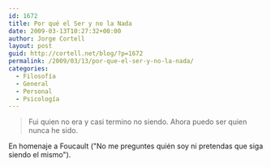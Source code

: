 ```yaml
---
id: 1672
title: Por qué el Ser y no la Nada
date: 2009-03-13T10:27:32+00:00
author: Jorge Cortell
layout: post
guid: http://cortell.net/blog/?p=1672
permalink: /2009/03/13/por-que-el-ser-y-no-la-nada/
categories:
  - Filosofí­a
  - General
  - Personal
  - Psicología
---
```

> Fui quien no era y casi termino no siendo. Ahora puedo ser quien nunca he sido.

En homenaje a Foucault ("No me preguntes quién soy ni pretendas que siga siendo el mismo").
